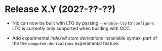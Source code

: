 # Release X.Y (202?-??-??)

* Nix can now be built with LTO by passing `--enable-lto` to `configure`.
  LTO is currently only supported when building with GCC.

* Add experimental *indexed store derivations* installable syntax, part of the
  the `computed-derivations` experimental feature.
